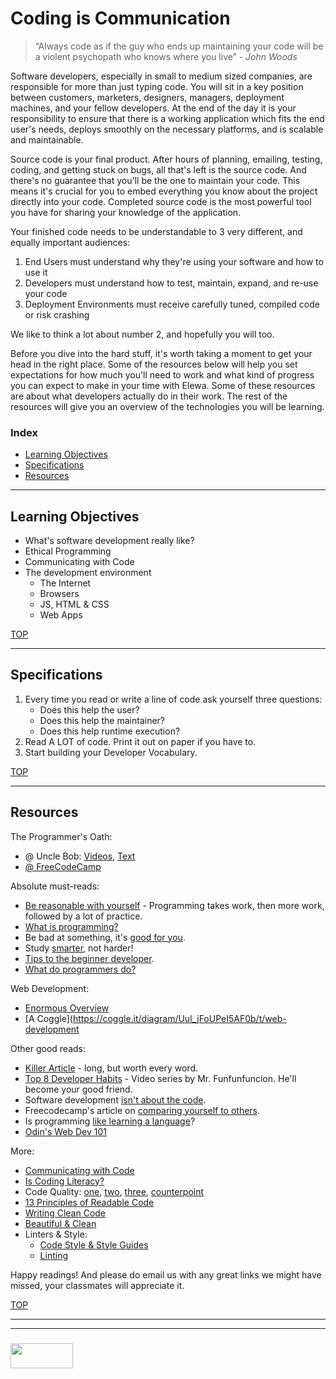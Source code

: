 # Coding is Communication

> “Always code as if the guy who ends up maintaining your code will be a violent psychopath who knows where you live” - _John Woods_

Software developers, especially in small to medium sized companies, are responsible for more than just typing code.  You will sit in a key position between customers, marketers, designers, managers, deployment machines, and your fellow developers.  At the end of the day it is your responsibility to ensure that there is a working application which fits the end user's needs, deploys smoothly on the necessary platforms, and is scalable and maintainable. 

Source code is your final product.  After hours of planning, emailing, testing, coding, and getting stuck on bugs, all that's left is the source code.  And there's no guarantee that you'll be the one to maintain your code.  This means it's crucial for you to embed everything you know about the project directly into your code. Completed source code is the most powerful tool you have for sharing your knowledge of the application. 

Your finished code needs to be understandable to 3 very different, and equally important audiences:
1. End Users must understand why they're using your software and how to use it
2. Developers must understand how to test, maintain, expand, and re-use your code
3. Deployment Environments must receive carefully tuned, compiled code or risk crashing

We like to think a lot about number 2, and hopefully you will too.

Before you dive into the hard stuff, it's worth taking a moment to get your head in the right place.  Some of the resources below will help you set expectations for how much you'll need to work and what kind of progress you can expect to make in your time with Elewa.  Some of these resources are about what developers actually do in their work.  The rest of the resources will give you an overview of the technologies you will be learning.

### Index
* [Learning Objectives](#learning-objectives)
* [Specifications](#specifications)
* [Resources](#resources)

---

## Learning Objectives

* What's software development really like?
* Ethical Programming
* Communicating with Code
* The development environment
  * The Internet
  * Browsers
  * JS, HTML & CSS
  * Web Apps

[TOP](#index)

---

## Specifications


1. Every time you read or write a line of code ask yourself three questions:
    * Does this help the user?
    * Does this help the maintainer?
    * Does this help runtime execution?
2. Read A LOT of code.  Print it out on paper if you have to.
3. Start building your Developer Vocabulary.


[TOP](#index)

---

## Resources

The Programmer's Oath:
* @ Uncle Bob:  [Videos](https://www.youtube.com/watch?v=36NgPu9OyRM), [Text](https://blog.cleancoder.com/uncle-bob/2015/11/18/TheProgrammersOath.html)
* [@ FreeCodeCamp](https://medium.freecodecamp.org/the-programmers-oath-db782efd958b)


Absolute must-reads:  
* [Be reasonable with yourself](http://norvig.com/21-days.html) - Programming takes work, then more work, followed by a lot of practice.  
* [What is programming?](https://shawnr.gitbooks.io/practical-introduction-to-javascript/content/what-is-programming/)
* Be bad at something, it's [good for you](https://www.ted.com/talks/eduardo_briceno_how_to_get_better_at_the_things_you_care_about). 
* Study [smarter](https://youtu.be/Xt5qpbiqw2g?t=297), not harder!   
* [Tips to the beginner developer](https://www.codementor.io/learn-programming/tips-on-becoming-a-software-engineer).
* [What do programmers do?](https://www.youtube.com/watch?v=g4a7_HH9Wbg)
  
Web Development:
* [Enormous Overview](https://www.youtube.com/watch?v=MLXj0hd3usk)
* [A Coggle](https://coggle.it/diagram/Uul_jFoUPeI5AF0b/t/web-development

Other good reads:  
* [Killer Article](http://peternixey.com/post/83510597580/how-to-be-a-great-software-developer) - long, but worth every word.  
* [Top 8 Developer Habits](https://www.youtube.com/watch?v=DwQ7psiU23I&index=1&list=PL0zVEGEvSaeGY3RMjGo4CgMPN42_U9Glu) - Video series by Mr. Funfunfuncion.  He'll become your good friend. 
* Software development [isn't about the code](http://elewa.education/2018/01/20/solution-design/).
* Freecodecamp's article on [comparing yourself to others](https://medium.freecodecamp.org/a-better-way-to-compare-yourself-43cf37616570).  
* Is programming [like learning a language](http://elewa.education/2018/01/22/thinking-computer-thoughts/)?
* [Odin's Web Dev 101](https://www.theodinproject.com/courses/web-development-101/lessons/introduction-to-web-development)


More:
* [Communicating with Code](http://elewa.education/2018/01/25/carving-thoughts-code/)
* [Is Coding Literacy?](http://d-scholarship.pitt.edu/21695/1/24-33-1-PB.pdf)
* Code Quality: [one](https://xkcd.com/1513/), [two](https://xkcd.com/1695/), [three](https://m.xkcd.com/1833/), [counterpoint](http://xkcdisntfunny.blogspot.be/2015/04/xkcd-isnt-funny-1513-code-quality.html)
* [13 Principles of Readable Code](https://gist.github.com/peterhurford/3ad9f48071bd2665a8af)
* [Writing Clean Code](https://github.com/elewa-academy/General-Resources/blob/master/programming-resources/clean-code.md)
* [Beautiful & Clean](https://hackernoon.com/how-to-make-your-code-clean-and-beautiful-5ff7aee03be6)
* Linters & Style:
  * [Code Style & Style Guides](https://codeburst.io/5-javascript-style-guides-including-airbnb-github-google-88cbc6b2b7aa)
  * [Linting](https://medium.com/@danielsternlicht/thoughts-about-javascript-linters-and-lint-driven-development-7c8f17e7e1a0)

Happy readings!  And please do email us with any great links we might have missed, your classmates will appreciate it.


[TOP](#index)

___
___
### <a href="http://elewa.education/blog" target="_blank"><img src="https://user-images.githubusercontent.com/18554853/34921062-506450ae-f97d-11e7-875f-6feeb26ad72d.png" width="100" height="40"/></a>


